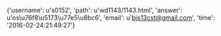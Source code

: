 {'username': u's0152', 'path': u'wd1143/1143.html', 'answer': u'os\u76f8\u5173\u77e5\u8bc6', 'email': u'bjs13cst@gmail.com', 'time': '2016-02-24:21:49:27'}